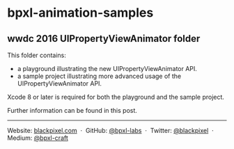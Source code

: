 # bpxl-animation-samples

## wwdc 2016 UIPropertyViewAnimator folder
This folder contains:
* a playground illustrating the new UIPropertyViewAnimator API.
* a sample project illustrating more advanced usage of the UIPropertyViewAnimator API. 

Xcode 8 or later is required for both the playground and the sample project.

Further information can be found in this post.

---

Website: [blackpixel.com](https://blackpixel.com) &nbsp;&middot;&nbsp;
GitHub: [@bpxl-labs](https://github.com/bpxl-labs/) &nbsp;&middot;&nbsp;
Twitter: [@blackpixel](https://twitter.com/blackpixel) &nbsp;&middot;&nbsp;
Medium: [@bpxl-craft](https://medium.com/bpxl-craft)
